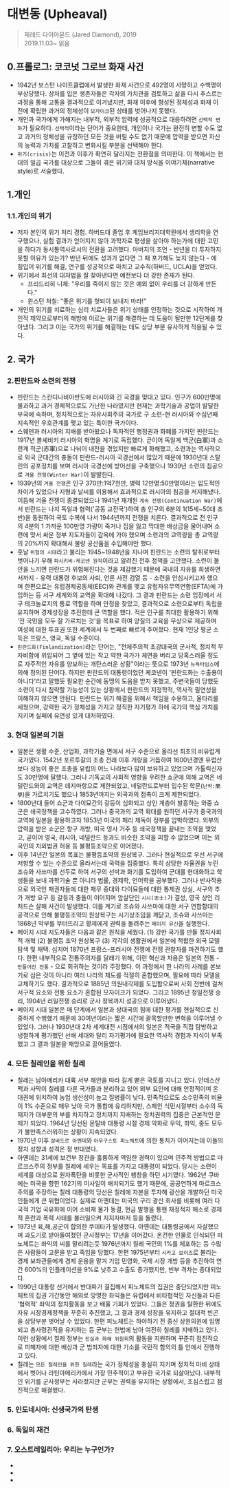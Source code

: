 # 대변동 (Upheaval)
> 제레드 다이아몬드 (Jared Diamond), 2019  
> 2019.11.03~ 읽음

## 0.프롤로그: 코코넛 그로브 화재 사건  
* 1942년 보스턴 나이트클럽에서 발생한 화재 사건으로 492명이 사망하고 수백명이 부상당했다. 상처를 입은 생존자들은 각자의 가치관을 검토하고 삶을 다시 추스르는 과정을 통해 고통을 결과적으로 이겨냈지만, 화재 이후에 형성된 정체성과 화재 이전에 확립한 과거의 정체성이 `모자이크`된 상태를 벗어나지 못했다.
* 개인과 국가에게 가해지는 내부적, 외부적 압력에 성공적으로 대응하려면 `선택적 변화`가 필요하다. `선택적`이라는 단어가 중요한데, 개인이나 국가는 완전히 변할 수도 없고 과거의 정체성을 규정하던 모든 것을 버릴 수도 없기 때문에 압력을 받으면 자신의 능력과 가치를 고찰하고 변화시킬 부분을 선택해야 한다.
* `위기(crisis)`는 이전과 이후가 확연히 달라지는 전환점을 의미한다. 이 책에서는 현대의 일곱 국가를 대상으로 그들이 겪은 위기와 대처 방식을 이야기체(narrative style)로 서술했다.

## 1.개인  
### 1.1.개인의 위기 
* 저자 본인의 위기 처리 경험. 하버드대 졸업 후 케임브리지대학원에서 생리학을 연구했으나, 실험 결과가 얻어지지 않아 과학자로 평생을 살아야 하는가에 대한 고민을 하다가 동시통역사로서의 전환을 고려했다.  아버지의 조언 - 반년을 더 투자하지 못할 이유가 있는가? 반년 뒤에도 성과가 없다면 그 때 포기해도 늦지 않는다 - 에 힘입어 위기를 해결, 연구를 성공적으로 마치고 교수직(하버드, UCLA)을 얻었다.  
* 위기에서 최선의 대처법을 잘 찾아낸다면 예전보다 더 강한 존재가 된다.  
  * 프리드리히 니체: "우리를 죽이지 않는 것은 예외 없이 우리를 더 강하게 만든다."   
  * 윈스턴 처칠: "좋은 위기를 헛되이 보내지 마라!"  
* 개인의 위기를 치료하는 심리 치료사들은 위기 상태를 인정하는 것으로 시작하여 개인적 제약으로부터의 해방에 이르는 위기를 해결하는 데 도움이 될만한 12단계를 찾아냈다. 그리고 이는 국가의 위기를 해결하는 데도 상당 부분 유사하게 적용될 수 있다.  

## 2. 국가
### 2.핀란드와 소련의 전쟁
* 핀란드는 스칸디나비아반도에 러시아와 긴 국경을 맞대고 있다. 인구가 600만명에 불과하고 과거 경제적으로도 가난한 나라였지만 현재는 과학기술과 공업이 발달한 부국에 속하며, 정치적으로는 자유사회주의 국가로 구 소련-현 러시아와 수십년째 지속적인 우호관계를 맺고 있는 특이한 국가이다.  
* 스웨덴과 러시아의 지배를 받아왔으나 독자적인 행정권과 화폐를 가지던 핀란드는 1917년 볼셰비키 러시아의 혁명을 계기로 독립했다. 곧이어 독일계 백군(白軍)과 소련계 적군(赤軍)으로 나뉘어 내전을 겪었지만 빠르게 화해했고, 소련과는 역사적으로 외국 군대간의 충돌이 핀란드-러시아 국경선에서 많았기 때문에 1930년대 스탈린의 공포정치를 보며 러시아 국경선에 방어선을 구축했으나 1939년 소련의 침공으로 `겨울 전쟁(Winter War)`이 발발한다.
* 1939년의 `겨울 전쟁`은 인구 370만:1억7천만, 병력 12만명:50만명이라는 압도적인 차이가 있었으나 지형과 날씨를 이용해서 효과적으로 러시아의 침공을 저지해냈다. 이듬해 겨울 전쟁이 종결되었으나 1941년 재개된 `계속 전쟁(Continuation War)`에서 핀란드는 나치 독일과 협력('공동 교전국')하여 총 인구의 6분의 1(15세~50대 초반)을 동원하여 국토 수복에 나서 1944년까지 전쟁을 치른다. 결과적으로 전 인구의 4분의 1 가까운 100만명 가량이 죽거나 집을 잃고 막대한 배상금을 물어내며 소련에 맞서 싸운 정부 지도자들이 감옥에 가야 했으며 소련과의 교역량을 총 교역량의 20%까지 확대해서 불량 공산품을 수입해야만 했다.
* 훗날 `위험의 시대`라고 불리는 1945~1948년을 지나며 핀란드는 소련의 탈취로부터 벗어나기 우해 `파시키비-케코넨 원칙`이라고 알려진 전후 정책을 고안했다. 소련이 불안을 느끼면 핀란드가 위험해진다는 것을 체감했기 때문에 국내의 자유를 희생하면서까지 - 유력 대통령 후보의 사퇴, 언론 사전 검열 등 - 소련을 안심시키고자 했으며 한편으로는 유럽경제공동체(EEC)와 관계를 맺고 유럽자유무역연합(EFTA)에 가입하는 등 서구 세계와의 교역을 확대해 나갔다. 그 결과 핀란드는 소련 입장에서 서구 테크놀로지의 통로 역할을 하며 안정을 찾았고, 결과적으로 소련으로부터 독립을 유지하며 경제성장을 추진한데 큰 역할을 했다. 적은 인구를 최대한 활용하기 위해 '전 국민을 모두 잘 가르치는 것'을 목표로 하여 양질의 교육을 무상으로 제공하며 여성에 대한 투표권 또한 세계에서 두 번째로 빠르게 주어졌다. 현재 1인당 평균 소득은 프랑스, 영국, 독일 수준이다.
* `핀란드화(Finlandization)`라는 단어는, "전체주의적 초강대국의 군사적, 정치적 무자비함에 위압되어 그 옆에 있는 작고 약한 국가가 체면을 버리고 당혹스러울 정도로 자주적인 자유를 양보하는 개탄스러운 상황"이라는 뜻으로 1973년 `뉴욕타임스`에 의해 정의된 단어다. 하지만 핀란드의 대통령이었던 케코넨이 '핀란드화는 수출용이 아니다'라고 말했듯 필요한 순간에 동맹의 도움을 받지 못했고, 주변국들이 당했듯 소련이 다시 침략할 가능성이 있는 상황에서 핀란드의 지정학적, 역사적 필연성을 이해하지 않으면 안된다. 핀란드는 위기 해결을 위해서 책임을 수용하고, 울타리를 세웠으며, 강력한 국가 정체성을 가지고 정직한 자기평가 하에 국가의 핵심 가치를 지키며 실패에 유연성 있게 대처하였다.

### 3. 현대 일본의 기원  
* 일본은 생활 수준, 산업화, 과학기술 면에서 서구 수준으로 올라선 최초의 비유럽계 국가였다. 1542년 포르투갈의 조총 전래 이후 개량을 거듭하여 1600년경엔 유럽산보다 성능이 좋은 조총을 유럽의 어느 나라보다 많이 보유하고 있었으며 가톨릭신자도 30만명에 달했다. 그러나 기독교의 사회적 영향을 우려한 쇼군에 의해 교역은 네덜란드와의 교역은 데지마항으로 제한되었고, 네덜란드로부터 입수된 학문(`난학:蘭學`)을 가르치기도 했으나 1853년까지는 외국과의 접촉이 크게 제한되었다.  
* 1800년대 들어 쇼군과 다이묘간의 갈등이 심화되고 상인 계층이 발흥하는 와중 쇼군은 쇄국정책을 고수하였다. 그러나 중국과의 교역 확대를 원하던 서구가 중국과의 교역에 일본을 활용하고자 1853년 미국의 페리 제독이 정부를 압박하였다. 외부의 압력을 받은 쇼군은 항구 개방, 미국 영사 거주 등 쇄국정책을 끝내는 조약을 맺었고, 곧이어 영국, 러시아, 네덜란드 등과도 비슷한 조약을 피할 수 없었으며 이는 외국인의 치외법권 허용 등 불평등조약으로 이어졌다. 
* 이후 14년간 일본의 목표는 불평등조약의 원상복구. 그러나 현실적으로 우선 서구에 저항할 수 있는 수준으로 올라서는데 국력을 집중했다. 특히 상당한 자율권을 누린 조슈와 사쓰마를 선두로 하여 서구의 선박과 화기를 도입하여 군대를 현대화하고 학생들을 보내 과학기술 뿐 아니라 법률, 경제학, 언어학을 공부했다. 그러나 반사작용으로 외국인 채권자들에 대한 채무 증대와 다이묘들에 대한 통제권 상실, 서구의 추가 개방 요구 등 갈등과 충돌이 이어지며 암살단인 `시시(志士)`가 결성, 영국 상인 리처드슨 살해 사건이 발생했다. 이를 계기로 조슈와 사쓰마에 대한 서구 연합함대의 공격으로 인해 불평등조약의 원상복구는 시기상조임을 깨닫고, 조슈와 사쓰마는 1868년 막부를 무터뜨리고 황제에게 권력을 돌려주는 `메이지 유신`을 실행한다.  
* 메이지 시대 지도자들은 다음과 같은 원칙을 세웠다. (1) 강한 국가를 만들 정치사회적 개혁 (2) 불평등 조약 원상복구 (3) 각각의 생활권에서 일본에 적합한 외국 모델 탐색 및 채택. 심지어 1870년 프랑스-프러시아 전쟁에 전쟁 관찰자를 파견하기도 했다. 한편 내부적으로 전통주의자를 달래기 위해, 이런 혁신과 차용은 일본의 전통 - `만들어진 전통` - 으로 회귀하는 것이라 주장했다. 이 과정에서 한 나라의 사례를 본보기로 삼은 것이 아니라 여러 나라의 제도를 적절히 혼합했으며, 필요에 따라 모델을 교체하기도 했다. 결과적으로 1885년 의원내각제를 도입함으로써 사회 전반에 걸쳐 서구적 요소와 전통 요소가 혼합된 모자이크가 되었다. 그리고 1895년 청일전쟁 승리, 1904년 러일전쟁 승리로 군사 정복까지 성공으로 이루어냈다.  
* 메이지 시대 일본은 매 단계에서 일본과 상대국의 힘에 대한 평가를 현실적으로 신중하게 수행했기 때문에 30여년이라는 짧은 시간에 괄목할만한 변혁을 이루어낼 수 있었다. 그러나 1930년대 2차 세계대전 시점에서의 일본은 적국을 직접 탐방하고 냉철하게 평가했던 선배 세대와 달리 자기평가에 필요한 역사적 경험과 지식이 부족했고 그 결과 일본을 재앙으로 끌어들였다.  

### 4. 모든 칠레인을 위한 칠레  
* 칠레는 남아메리카 대륙 서부 해안을 따라 길게 뻗은 국토를 지니고 있다. 안데스산맥과 사막이 칠레를 다른 국가들과 분리하고 있어 외부 요인에 대해 안정적이며 온대권에 위치하여 농업 생산성이 높고 질병률이 낮다. 민족적으로도 소수민족의 비율이 1% 수준으로 매우 낮아 국가 통합에 유리하지만, 스페인 식민시절부터 소수의 독재자가 대부분의 부를 차지하고 정치까지 지배하는 정치권력의 집중은 근본적인 문제가 되었다. 1964년 당선된 몬탈바 대통령 시절 경제 악화로 우익, 좌익, 중도 모두가 불만족스러워하는 상황이 지속되었다. 
* 1970년 이후 `살바도르 아옌데`와 `아우구스토 피노체트`에 의한 통치가 이어지는데 이들의 정치 성향과 성격은 정 반대였다.  
* 아옌데는 31세에 보건부 장관을 훌륭하게 역임한 경력이 있으며 민주적 방법으로 마르크스주의 정부를 칠레에 세우는 목표를 가지고 대통령이 되었다. 당시는 소련이 세계를 대상으로 원자폭탄을 비롯한 군사적인 팽창을 하던 시기였다. 1962년 쿠바에는 미국을 향한 162기의 미사일이 배치되기도 했기 때문에, 공공연하게 마르크스주의를 주장하는 칠레 대통령의 당선은 칠레에 자본을 투자해 광산을 개발하던 미국인들에게 큰 위협이었다. 실제로 아옌데는 미국의 구리 광산 회사를 비롯해 여러 다국적 기업 국유화에 이어 소비재 물가 동결, 현금 발행을 통핸 재정적자 해소로 경제적 혼란과 폭력 사태를 불러일으켜 지지자마저 등을 돌렸다.  
* 1973년 육,해,공군이 합의한 쿠데타가 발생했다. 아옌데는 대통령궁에서 자살했으며 과도기로 받아들여졌던 군사정부는 17년을 이어갔다. 온건한 인물로 인식되던 피노체트는 좌익의 씨를 말리려는듯 1976년까지 칠레 국민의 1%를 체포하는 등 수많은 사람들이 고문을 받고 죽임을 당했다. 한편 1975년부터 `시카고 보이즈`로 불리는 경제 보좌관들에게 경제 운용을 맡겨 기업 민영화, 국제 시장 개방 등을 추진하여 연간 600%의 인플레이션을 9%로 낮추고 수출도 증가했지만, 빈부 격차는 증대되었다. 
* 1990년 대통령 선거에서 반대파가 결집해서 피노체트의 집권은 중단되었지만 피노체트의 집권 기간동안 해외로 망명한 좌익들은 유럽에서 비타협적인 자신들과 다른 '협력적' 좌익의 정치활동을 보고 배울 기회가 있었다. 그들은 정권을 탈환한 뒤에도 자유 시장경제정책을 꾸준히 추진했고, 그 결과 경제 성장을 유지하고 절대적 빈곤을 상당부분 벗어날 수 있었다. 한편 피노체트는 하야하기 전 종신 상원의원에 임명되고 총사령관직을 유지하는 등 군부는 헌법에 남아 여전히 칠레를 지배하고 있다. 이런 상황에서 칠레 정부는 `진실과 화해 위원회`의 활동을 지원하며 꾸준히 점진적으로 피해자에 대한 배상과 군 범죄자에 대한 기소를 국민적 합의의 틀 안에서 진행하고 있다. 
* 칠레는 `모든 칠레인을 위한 칠레`라는 국가 정체성을 충실히 지키며 정치적 마비 상태에서 벗어나 라틴아메리카에서 가장 민주적이고 부유한 국가로 되살아났다. 내부적인 위기를 군사정부는 사라졌지만 군부는 권력을 유지하는 상황에서, 조심스럽고 점진적으로 해결했다. 

### 5. 인도네시아: 신생국가의 탄생

### 6. 독일의 재건

### 7. 오스트레일리아: 우리는 누구인가?

*
*
*

 
